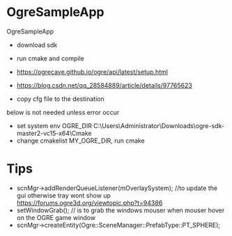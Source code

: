# OgreSampleApp
OgreSampleApp
- download sdk
- run cmake and compile
- https://ogrecave.github.io/ogre/api/latest/setup.html
- https://blog.csdn.net/qq_28584889/article/details/97765623

- copy cfg file to the destination


below is not needed unless error occur
- set system env OGRE_DIR C:\Users\Administrator\Downloads\ogre-sdk-master2-vc15-x64\Cmake
- change cmakelist MY_OGRE_DIR, run cmake

# Tips
- scnMgr->addRenderQueueListener(mOverlaySystem); //to update the gui otherwise tray wont show up https://forums.ogre3d.org/viewtopic.php?t=94386
- setWindowGrab(); // is to grab the windows mouser when mouser hover on the OGRE game window
- scnMgr->createEntity(Ogre::SceneManager::PrefabType::PT_SPHERE);